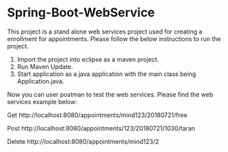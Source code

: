 # Spring-Boot-WebService

This project is a stand alone web services project used for creating a enrollment for appointments. Please follow the below
instructions to run the project.

1. Import the project into eclipse as a maven project.
2. Run Maven Update.
3. Start application as a java application with the main class being Application.java.

Now you can user postman to test the web services. Please find the web services example below:

Get
http://localhost:8080/appointments/mind123/20180721/free

Post 
http://localhost:8080/appointments/123/20180721/1030/taran

Delete
http://localhost:8080/appointments/mind123/2